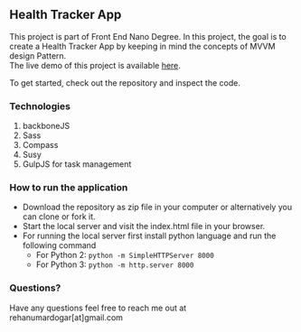 ## Health Tracker App

This project is part of Front End Nano Degree. In this project, the goal is to create a Health Tracker App by keeping in mind the concepts of MVVM design Pattern.  
The live demo of this project is available [here](https://rehanumar.github.io/p7-health-tracker-app/src/index.html).

To get started, check out the repository and inspect the code.

### Technologies
1. backboneJS
2. Sass
3. Compass
4. Susy
5. GulpJS for task management

### How to run the application
* Download the repository as zip file in your computer or alternatively you can clone or fork it.
* Start the local server and visit the index.html file in your browser.
* For running the local server first install python language and run the following command
  - For Python 2: `python -m SimpleHTTPServer 8000`
  - For Python 3: `python -m http.server 8000`

### Questions?
Have any questions feel free to reach me out at rehanumardogar[at]gmail.com
